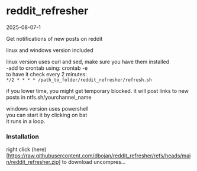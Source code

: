# reddit_refresher

2025-08-07-1

Get notifications of new posts on reddit

linux and windows version included

linux version uses curl and sed, make sure you have them installed  
-add to crontab using: 
crontab -e  
to have it check every 2 minutes:  
` */2 * * * * /path_to_folder/reddit_refresher/refresh.sh `

if you lower time, you might get temporary blocked.
it will post links to new posts in ntfs.sh/yourchannel_name


windows version uses powershell  
you can start it by clicking on bat  
it runs in a loop.

### Installation

right click (here)[https://raw.githubusercontent.com/dbojan/reddit_refresher/refs/heads/main/reddit_refresher.zip] to download
uncompres...
